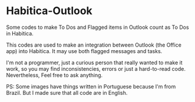 # Habitica-Outlook
Some codes to make To Dos and Flagged items in Outlook count as To Dos in Habitica.

This codes are used to make an integration between Outlook (the Office app) into Habitica. It may use both flagged messages and tasks.

I'm not a programmer, just a curious person that really wanted to make it work, so you may find inconsistencies, errors or just a hard-to-read code. Nevertheless, Feel free to ask anything.

PS: Some images have things written in Portuguese because I'm from Brazil. But I made sure that all code are in English.
